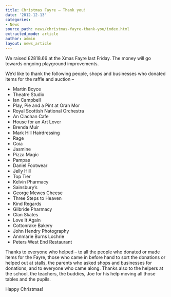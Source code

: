 ```yaml
---
title: Christmas Fayre – Thank you!
date: '2012-12-13'
categories:
- News
source_path: news/christmas-fayre-thank-you/index.html
extracted_mode: article
author: admin
layout: news_article
---
```

We raised £2818.66 at the Xmas Fayre last Friday. The money will go towards ongoing playground improvements.

We’d like to thank the following people, shops and businesses who donated items for the raffle and auction –

- Martin Boyce
- Theatre Studio
- Ian Campbell
- Play, Pie and a Pint at Oran Mor
- Royal Scottish National Orchestra
- An Clachan Cafe
- House for an Art Lover
- Brenda Muir
- Mark Hill Hairdressing
- Rage
- Coia
- Jasmine
- Pizza Magic
- Pampas
- Daniel Footwear
- Jelly Hill
- Top Tier
- Kelvin Pharmacy
- Sainsbury’s
- George Mewes Cheese
- Three Steps to Heaven
- Kind Regards
- Gilbride Pharmacy
- Clan Skates
- Love It Again
- Cottonrake Bakery
- John Hendry Photography
- Annmarie Burns Lochrie
- Peters West End Restaurant

Thanks to everyone who helped – to all the people who donated or made items for the Fayre, those who came in before hand to sort the donations or helped out at stalls, the parents who asked shops and businesses for donations, and to everyone who came along. Thanks also to the helpers at the school, the teachers, the buddies, Joe for his help moving all those tables and the pupils.

Happy Christmas!
